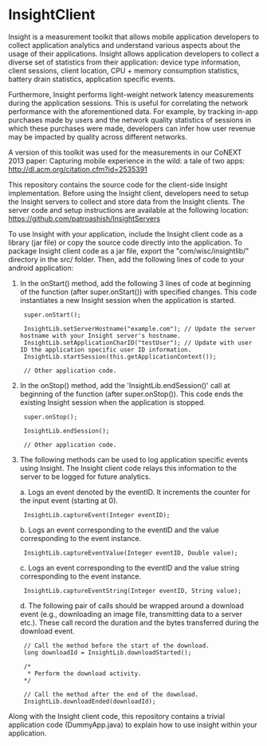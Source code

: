 InsightClient
=============

Insight is a measurement toolkit that allows mobile application developers to collect application analytics and understand  various aspects about the usage of their applications. Insight allows application developers to collect a diverse set of statistics from their application: device type information, client sessions, client location, CPU + memory consumption statistics, battery drain statistics, application specific events.

Furthermore, Insight performs light-weight network latency measurements during the application sessions. This is useful for correlating the network performance with the aforementioned data. For example, by tracking in-app purchases made by users and the network quality statistics of sessions in which these purchases were made, developers can infer how user revenue may be impacted by quality across different networks. 

A version of this toolkit was used for the measurements in our CoNEXT 2013 paper: Capturing mobile experience in the wild: a tale of two apps: http://dl.acm.org/citation.cfm?id=2535391

This repository contains the source code for the client-side Insight implementation. Before using the Insight client, developers need to setup the Insight servers to collect and store data from the Insight clients. The server code and setup instructions are available at the following location: https://github.com/patroashish/InsightServers

To use Insight with your application, include the Insight client code as a library (jar file) or copy the source code directly into the application. To package Insight client code as a jar file, export the "com/wisc/insightlib/" directory in the src/ folder. Then, add the following lines of code to your android application:

1. In the onStart() method, add the following 3 lines of code at beginning of the function (after super.onStart()) with specified changes. This code instantiates a new Insight session when the application is started.

		super.onStart();
		
		InsightLib.setServerHostname("example.com"); // Update the server hostname with your Insight server's hostname.
		InsightLib.setApplicationCharID("testUser"); // Update with user ID the application specific user ID information.
		InsightLib.startSession(this.getApplicationContext());
		
		// Other application code.
		
2. In the onStop() method, add the 'InsightLib.endSession()' call at beginning of the function (after super.onStop()). This code ends the existing Insight session when the application is stopped.

		super.onStop();
		
		InsightLib.endSession();
		
		// Other application code.

3. The following methods can be used to log application specific events using Insight. The Insight client code relays this information to the server to be logged for future analytics.

	a. Logs an event denoted by the eventID. It increments the counter for the input event (starting at 0).
		
		InsightLib.captureEvent(Integer eventID);
	
	b. Logs an event corresponding to the eventID and the value corresponding to the event instance.
     
		InsightLib.captureEventValue(Integer eventID, Double value);
	
 	c. Logs an event corresponding to the eventID and the value string corresponding to the event instance.
		
		InsightLib.captureEventString(Integer eventID, String value);
  	 
  	d. The following pair of calls should be wrapped around a download event (e.g., downloading an image file,   transmitting data to a server etc.). These call record the duration and the bytes transferred during the download event.
  
		// Call the method before the start of the download.
		long downloadId = InsightLib.downloadStarted();

		/*
		 * Perform the download activity.
		*/
			
		// Call the method after the end of the download.
		InsightLib.downloadEnded(downloadId);

Along with the Insight client code, this repository contains a trivial application code (DummyApp.java) to explain how to use insight within your application.
